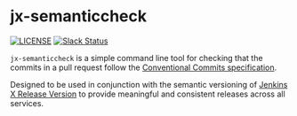# jx-semanticcheck

[![LICENSE](https://img.shields.io/github/license/jenkins-x-labs/helmboot.svg)](https://github.com/jenkins-x-plugins/jx-semanticcheck/blob/main/LICENSE)
[![Slack Status](https://img.shields.io/badge/slack-join_chat-white.svg?logo=slack&style=social)](https://slack.k8s.io/)

`jx-semanticcheck` is a simple command line tool for checking that the commits in a pull request follow the
[Conventional Commits specification](https://www.conventionalcommits.org/en/v1.0.0/#specification).

Designed to be used in conjunction with the semantic versioning of [Jenkins X Release Version](https://github.com/jenkins-x-plugins/jx-release-version)
to provide meaningful and consistent releases across all services.
